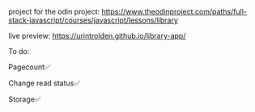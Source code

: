 project for the odin project: https://www.theodinproject.com/paths/full-stack-javascript/courses/javascript/lessons/library

live preview: https://urintrolden.github.io/library-app/

To do:

Pagecount✅

Change read status✅

Storage✅
